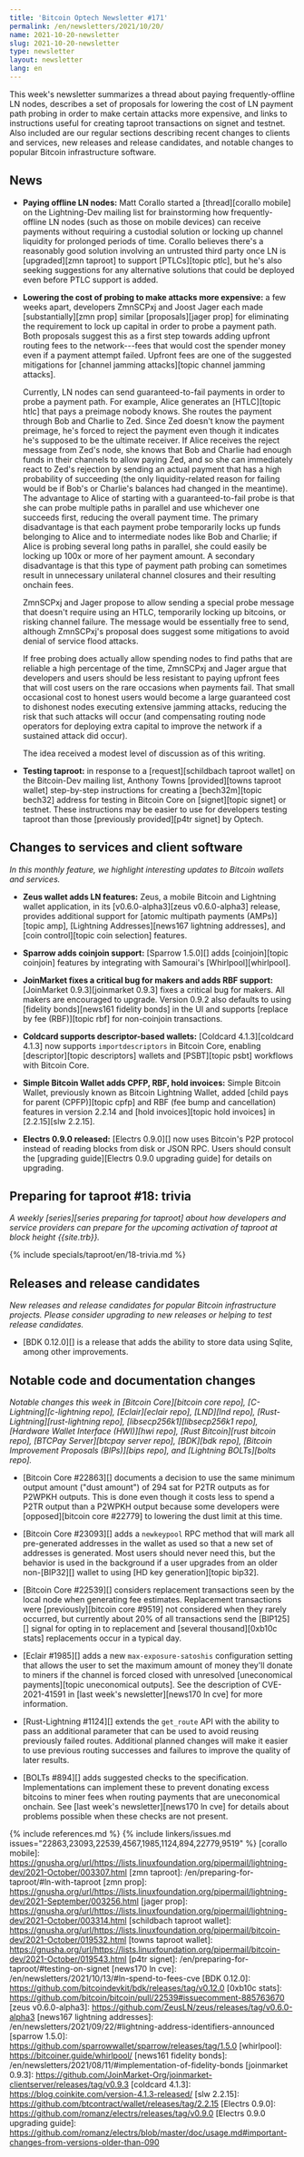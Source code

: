 ```yaml
---
title: 'Bitcoin Optech Newsletter #171'
permalink: /en/newsletters/2021/10/20/
name: 2021-10-20-newsletter
slug: 2021-10-20-newsletter
type: newsletter
layout: newsletter
lang: en
---
```

This week's newsletter summarizes a thread about paying
frequently-offline LN nodes, describes a set of proposals for lowering
the cost of LN payment path probing in order to make certain attacks
more expensive, and links to instructions useful for creating taproot
transactions on signet and testnet.  Also included are our regular
sections describing recent changes to clients and services, new releases
and release candidates, and notable changes to popular Bitcoin
infrastructure software.

## News

- **Paying offline LN nodes:** Matt Corallo started a [thread][corallo
  mobile] on the Lightning-Dev mailing list for brainstorming how
  frequently-offline LN nodes (such as those on mobile devices) can
  receive payments without requiring a custodial solution or locking up
  channel liquidity for prolonged periods of time.  Corallo believes
  there's a reasonably good solution involving an untrusted third
  party once LN is [upgraded][zmn taproot] to support [PTLCs][topic
  ptlc], but he's also seeking suggestions for any alternative solutions
  that could be deployed even before PTLC support is added.

- **Lowering the cost of probing to make attacks more expensive:** a few weeks apart, developers
  ZmnSCPxj and Joost Jager each made [substantially][zmn prop] similar
  [proposals][jager prop] for eliminating the requirement to lock up
  capital in order to probe a payment path.  Both proposals suggest this
  as a first step towards adding upfront routing fees to the
  network---fees that would cost the spender money even if a payment
  attempt failed.  Upfront fees are one of the suggested mitigations for
  [channel jamming attacks][topic channel jamming attacks].

  Currently, LN nodes can send guaranteed-to-fail payments in order to
  probe a payment path.  For example, Alice generates an [HTLC][topic
  htlc] that pays a preimage nobody knows.  She routes the payment
  through Bob and Charlie to Zed.  Since Zed doesn't know the payment
  preimage, he's forced to reject the payment even though it indicates
  he's supposed to be the ultimate receiver.  If Alice receives the
  reject message from Zed's node, she knows that Bob and Charlie had
  enough funds in their channels to allow paying Zed, and so she can
  immediately react to Zed's rejection by sending an actual payment
  that has a high probability of succeeding (the only liquidity-related reason for failing would be if Bob's
  or Charlie's balances had changed in the meantime).  The advantage
  to Alice of starting with a guaranteed-to-fail probe is that she can
  probe multiple paths in parallel and use whichever one succeeds
  first, reducing the overall payment time.  The primary disadvantage
  is that each payment probe temporarily locks up funds belonging to
  Alice and to intermediate nodes like Bob and Charlie; if Alice is
  probing several long paths in parallel, she could easily be locking
  up 100x or more of her payment amount.  A secondary disadvantage is
  that this type of payment path probing can sometimes result in
  unnecessary unilateral channel closures and their resulting onchain
  fees.

  ZmnSCPxj and Jager propose to allow sending a special probe message
  that doesn't require using an HTLC, temporarily locking up bitcoins,
  or risking channel failure.  The message would be essentially free
  to send, although ZmnSCPxj's proposal does suggest some mitigations
  to avoid denial of service flood attacks.

  If free probing does actually allow spending nodes to find paths
  that are reliable a high percentage of the time, ZmnSCPxj and Jager
  argue that developers and users should be less resistant to paying
  upfront fees that will cost users on the rare occasions when
  payments fail.  That small occasional cost to honest users
  would become a large guaranteed cost to dishonest nodes executing
  extensive jamming attacks, reducing the risk that such attacks
  will occur (and compensating routing node operators for deploying
  extra capital to improve the network if a sustained attack did occur).

  The idea received a modest level of discussion as of this writing.

- **Testing taproot:** in response to a [request][schildbach taproot
  wallet] on the Bitcoin-Dev mailing list, Anthony Towns
  [provided][towns taproot wallet] step-by-step instructions for
  creating a [bech32m][topic bech32] address for testing in Bitcoin Core on
  [signet][topic signet] or testnet.  These instructions may be easier
  to use for developers testing taproot than those [previously
  provided][p4tr signet] by Optech.

## Changes to services and client software

*In this monthly feature, we highlight interesting updates to Bitcoin
wallets and services.*

- **Zeus wallet adds LN features:**
  Zeus, a mobile Bitcoin and Lightning wallet application, in its
  [v0.6.0-alpha3][zeus v0.6.0-alpha3] release, provides additional support for [atomic
  multipath payments (AMPs)][topic amp], [Lightning Addresses][news167 lightning
  addresses], and [coin control][topic coin selection] features.

- **Sparrow adds coinjoin support:**
  [Sparrow 1.5.0][] adds [coinjoin][topic coinjoin] features by integrating with
  Samourai's [Whirlpool][whirlpool].

- **JoinMarket fixes a critical bug for makers and adds RBF support:**
  [JoinMarket 0.9.3][joinmarket 0.9.3] fixes a critical bug for makers. All makers
  are encouraged to upgrade. Version 0.9.2 also defaults to using [fidelity bonds][news161 fidelity bonds] in
  the UI and supports [replace by fee (RBF)][topic rbf] for non-coinjoin transactions.

- **Coldcard supports descriptor-based wallets:**
  [Coldcard 4.1.3][coldcard 4.1.3] now supports `importdescriptors` in Bitcoin
  Core, enabling [descriptor][topic descriptors] wallets and [PSBT][topic psbt]
  workflows with Bitcoin Core.

- **Simple Bitcoin Wallet adds CPFP, RBF, hold invoices:**
  Simple Bitcoin Wallet, previously known as Bitcoin Lightning Wallet, added
  [child pays for parent (CPFP)][topic cpfp] and RBF (fee bump and
  cancellation) features in version 2.2.14 and [hold invoices][topic hold invoices] in
  [2.2.15][slw 2.2.15].

- **Electrs 0.9.0 released:**
  [Electrs 0.9.0][] now uses Bitcoin's P2P protocol instead of reading blocks
  from disk or JSON RPC. Users should consult the [upgrading guide][Electrs
  0.9.0 upgrading guide] for details on upgrading.

## Preparing for taproot #18: trivia

*A weekly [series][series preparing for taproot] about how developers
and service providers can prepare for the upcoming activation of taproot
at block height {{site.trb}}.*

{% include specials/taproot/en/18-trivia.md %}

## Releases and release candidates

*New releases and release candidates for popular Bitcoin infrastructure
projects.  Please consider upgrading to new releases or helping to test
release candidates.*

- [BDK 0.12.0][] is a release that adds the ability to store data using
  Sqlite, among other improvements.

## Notable code and documentation changes

*Notable changes this week in [Bitcoin Core][bitcoin core repo],
[C-Lightning][c-lightning repo], [Eclair][eclair repo], [LND][lnd repo],
[Rust-Lightning][rust-lightning repo], [libsecp256k1][libsecp256k1
repo], [Hardware Wallet Interface (HWI)][hwi repo],
[Rust Bitcoin][rust bitcoin repo], [BTCPay Server][btcpay server repo],
[BDK][bdk repo], [Bitcoin Improvement Proposals (BIPs)][bips repo], and
[Lightning BOLTs][bolts repo].*

<!-- we wouldn't normally cover a small code comment like this, but it
seems worth publicizing the decision to use this value -->
- [Bitcoin Core #22863][] documents a decision to use the same minimum
  output amount ("dust amount") of 294 sat for P2TR outputs as for
  P2WPKH outputs.  This is done even though it costs less to spend a
  P2TR output than a P2WPKH output because some developers were
  [opposed][bitcoin core #22779] to lowering the dust limit at this
  time.

- [Bitcoin Core #23093][] adds a `newkeypool` RPC method that will mark all
  pre-generated addresses in the wallet as used so that a new set of addresses
  is generated.  Most users should never need this, but the behavior is
  used in the background if a user upgrades from an older non-[BIP32][]
  wallet to using [HD key generation][topic bip32].

- [Bitcoin Core #22539][] considers replacement transactions seen by the
  local node when generating fee estimates.  Replacement transactions
  were [previously][bitcoin core #9519] not considered when they rarely
  occurred, but currently about 20% of all transactions send the
  [BIP125][] signal for opting in to replacement and [several
  thousand][0xb10c stats] replacements occur in a typical day.

- [Eclair #1985][] adds a new `max-exposure-satoshis` configuration setting <!-- full name is
  long:
  eclair.on-chain-fees.feerate-tolerance.dust-tolerance.max-exposure-satoshis
  --> that allows the user to set the maximum amount of money they'll
  donate to miners if the channel is forced closed with unresolved
  [uneconomical payments][topic uneconomical outputs].  See the
  description of CVE-2021-41591 in [last week's newsletter][news170 ln
  cve] for more information.

- [Rust-Lightning #1124][] extends the `get_route` API with the ability
  to pass an additional parameter that can be used to avoid reusing
  previously failed routes.  Additional planned changes will make it
  easier to use previous routing successes and failures to improve the
  quality of later results.

- [BOLTs #894][] adds suggested checks to the specification.   Implementations
  can implement these to prevent donating excess bitcoins to miner fees
  when routing payments that are uneconomical onchain.  See [last week's
  newsletter][news170 ln cve] for details about problems possible when
  these checks are not present.

{% include references.md %}
{% include linkers/issues.md issues="22863,23093,22539,4567,1985,1124,894,22779,9519" %}
[corallo mobile]: https://gnusha.org/url/https://lists.linuxfoundation.org/pipermail/lightning-dev/2021-October/003307.html
[zmn taproot]: /en/preparing-for-taproot/#ln-with-taproot
[zmn prop]: https://gnusha.org/url/https://lists.linuxfoundation.org/pipermail/lightning-dev/2021-September/003256.html
[jager prop]: https://gnusha.org/url/https://lists.linuxfoundation.org/pipermail/lightning-dev/2021-October/003314.html
[schildbach taproot wallet]: https://gnusha.org/url/https://lists.linuxfoundation.org/pipermail/bitcoin-dev/2021-October/019532.html
[towns taproot wallet]: https://gnusha.org/url/https://lists.linuxfoundation.org/pipermail/bitcoin-dev/2021-October/019543.html
[p4tr signet]: /en/preparing-for-taproot/#testing-on-signet
[news170 ln cve]: /en/newsletters/2021/10/13/#ln-spend-to-fees-cve
[BDK 0.12.0]: https://github.com/bitcoindevkit/bdk/releases/tag/v0.12.0
[0xb10c stats]: https://github.com/bitcoin/bitcoin/pull/22539#issuecomment-885763670
[zeus v0.6.0-alpha3]: https://github.com/ZeusLN/zeus/releases/tag/v0.6.0-alpha3
[news167 lightning addresses]: /en/newsletters/2021/09/22/#lightning-address-identifiers-announced
[sparrow 1.5.0]: https://github.com/sparrowwallet/sparrow/releases/tag/1.5.0
[whirlpool]: https://bitcoiner.guide/whirlpool/
[news161 fidelity bonds]: /en/newsletters/2021/08/11/#implementation-of-fidelity-bonds
[joinmarket 0.9.3]: https://github.com/JoinMarket-Org/joinmarket-clientserver/releases/tag/v0.9.3
[coldcard 4.1.3]: https://blog.coinkite.com/version-4.1.3-released/
[slw 2.2.15]: https://github.com/btcontract/wallet/releases/tag/2.2.15
[Electrs 0.9.0]: https://github.com/romanz/electrs/releases/tag/v0.9.0
[Electrs 0.9.0 upgrading guide]: https://github.com/romanz/electrs/blob/master/doc/usage.md#important-changes-from-versions-older-than-090
